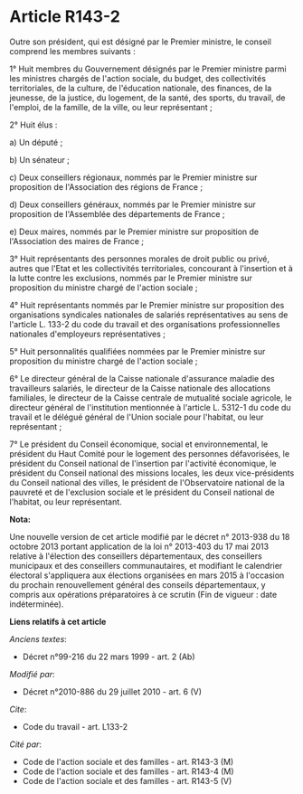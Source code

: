 # Article R143-2

Outre son président, qui est désigné par le Premier ministre, le conseil comprend les membres suivants : 

1° Huit membres du Gouvernement désignés par le Premier ministre parmi les ministres chargés de l'action sociale, du budget,
des collectivités territoriales, de la culture, de l'éducation nationale, des finances, de la jeunesse, de la justice, du
logement, de la santé, des sports, du travail, de l'emploi, de la famille, de la ville, ou leur représentant ; 

2° Huit élus : 

a) Un député ; 

b) Un sénateur ; 

c) Deux conseillers régionaux, nommés par le Premier ministre sur proposition de l'Association des régions de France ; 

d) Deux conseillers généraux, nommés par le Premier ministre sur proposition de l'Assemblée des départements de France ; 

e) Deux maires, nommés par le Premier ministre sur proposition de l'Association des maires de France ; 

3° Huit représentants des personnes morales de droit public ou privé, autres que l'Etat et les collectivités territoriales,
concourant à l'insertion et à la lutte contre les exclusions, nommés par le Premier ministre sur proposition du ministre
chargé de l'action sociale ; 

4° Huit représentants nommés par le Premier ministre sur proposition des organisations syndicales nationales de salariés
représentatives au sens de l'article L. 133-2 du code du travail et des organisations professionnelles nationales
d'employeurs représentatives ; 

5° Huit personnalités qualifiées nommées par le Premier ministre sur proposition du ministre chargé de l'action sociale ; 

6° Le directeur général de la Caisse nationale d'assurance maladie des travailleurs salariés, le directeur de la Caisse
nationale des allocations familiales, le directeur de la Caisse centrale de mutualité sociale agricole, le directeur général
de l'institution mentionnée à l'article L. 5312-1 du code du travail et le délégué général de l'Union sociale pour l'habitat,
ou leur représentant ; 

7° Le président du   Conseil économique, social et environnemental, le président du Haut Comité pour le logement des
personnes défavorisées, le président du Conseil national de l'insertion par l'activité économique, le président du Conseil
national des missions locales, les deux vice-présidents du Conseil national des villes, le président de l'Observatoire
national de la pauvreté et de l'exclusion sociale et le président du Conseil national de l'habitat, ou leur représentant.

**Nota:**

Une nouvelle version de cet article modifié par le décret n° 2013-938 du 18 octobre 2013 portant application de la loi n°
2013-403 du 17 mai 2013 relative à l'élection des conseillers départementaux, des conseillers municipaux et des conseillers
communautaires, et modifiant le calendrier électoral s'appliquera aux élections organisées en mars 2015 à l'occasion du
prochain renouvellement général des conseils départementaux, y compris aux opérations préparatoires à ce scrutin (Fin de
vigueur : date indéterminée).

**Liens relatifs à cet article**

_Anciens textes_:

  - Décret n°99-216 du 22 mars 1999 - art. 2 (Ab)

_Modifié par_:

  - Décret n°2010-886 du 29 juillet 2010 - art. 6 (V)

_Cite_:

  - Code du travail - art. L133-2

_Cité par_:

  - Code de l'action sociale et des familles - art. R143-3 (M)
  - Code de l'action sociale et des familles - art. R143-4 (M)
  - Code de l'action sociale et des familles - art. R143-5 (V)
